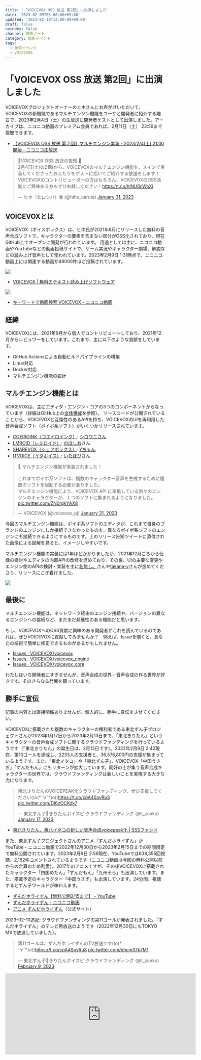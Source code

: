 ```yaml
---
title: '「VOICEVOX OSS 放送 第2回」に出演しました'
date: '2023-02-09T03:00:00+09:00'
updated: '2023-02-10T12:00:00+09:00'
draft: false
noindex: false
channel: 技術ノート
category: 技術イベント
tags:
  - 技術イベント
  - VOICEVOX
---
```

# 「VOICEVOX OSS 放送 第2回」に出演しました

VOICEVOXプロジェクトオーナーのヒホさんにお声がけいただいて、
VOICEVOXの新機能であるマルチエンジン機能をユーザと開発者に紹介する趣旨で、2023年2月4日（土）の生放送に開発者ゲストとして出演しました。アーカイブは、ニコニコ動画のプレミアム会員であれば、2月11日（土） 23:59まで視聴できます。

- [【VOICEVOX OSS 放送 第２回】マルチエンジン実装 - 2023/2/4(土) 21:00開始 - ニコニコ生放送]()

<blockquote class="twitter-tweet"><p lang="ja" dir="ltr">📢VOICEVOX OSS 放送の告知 📢<br />2月4日(土)の21時から、VOICEVOXのマルチエンジン機能を、メインで実装してくださったおふたりをゲストに招いてご紹介する放送をします！<br />VOICEVOXのコントリビューターの方はもちろん、VOICEVOXのOSS活動にご興味ある方もぜひお越しください！<a href="https://t.co/hlNU6cWoXi">https://t.co/hlNU6cWoXi</a></p>&mdash; ヒホ（ヒロシバ）🗑️ (@hiho_karuta) <a href="https://twitter.com/hiho_karuta/status/1620382357344911360?ref_src=twsrc%5Etfw">January 31, 2023</a></blockquote>

## VOICEVOXとは

VOICEVOX（ボイスボックス）は、ヒホ氏が2021年8月にリリースした無料の音声合成ソフトで、キャラクターの要素を含まない部分がOSS化されており、現在GitHub上でオープンに開発が行われています。
用途としては主に、ニコニコ動画やYouTubeなどの動画投稿サイトで、ゲーム実況やキャラクター劇場、解説などの読み上げ音声として使われています。2023年2月9日 1:31時点で、ニコニコ動画上には関連する動画が48000件ほど投稿されています。

![](images/voicevox_2023-02-09_014600.png)

- [VOICEVOX | 無料のテキスト読み上げソフトウェア](https://voicevox.hiroshiba.jp/)

![](images/voicevox_nicovideo_search_2023-02-09_013100.png)

- [キーワードで動画検索 VOICEVOX - ニコニコ動画](https://www.nicovideo.jp/search/VOICEVOX)

## 経緯

VOICEVOXには、2021年9月から個人でコントリビュートしており、2021年12月からレビュワーをしています。これまで、主に以下のような貢献をしています。

- GitHub Actionsによる自動ビルドパイプラインの構築
- Linux対応
- Docker対応
- マルチエンジン機能の設計

## マルチエンジン機能とは

VOICEVOXは、主にエディタ・エンジン・コアの3つのコンポーネントからなっています（詳細はGitHub上の[全体構成](https://github.com/VOICEVOX/voicevox/blob/a22046c731dbd88794a0e2e0d0a632b977bf5e29/docs/%E5%85%A8%E4%BD%93%E6%A7%8B%E6%88%90.md)を参照）。
ソースコードが公開されていることから、VOICEVOXと互換性のあるAPIを持ち、VOICEVOXのUIを再利用した音声合成ソフト（ボイボ系ソフト）がいくつかリリースされています。

- [COEIROINK（コエイロインク）](https://coeiroink.com/): [シロワニさん](https://twitter.com/shirowanisan)
- [LMROID（レミロイド）](https://lmroidsoftware.wixsite.com/nhoshio): [のほしお](https://twitter.com/ssohsn)さん
- [SHAREVOX（シェアボックス）](https://www.sharevox.app/): [Yちゃん](https://twitter.com/y_chan_dev)
- [ITVOICE（イタボイス）](https://itahobi.booth.pm/items/4374126): [いたほび](https://twitter.com/itahobi)さん

<blockquote class="twitter-tweet"><p lang="ja" dir="ltr">🎉 マルチエンジン機能が実装されました！<br /><br />これまでボイボ系ソフトは、複数のキャラクター音声を生成するために複数のソフトを起動する必要がありました。<br />マルチエンジン機能により、VOICEVOX API に準拠している別々のエンジンのキャラクターが、１つのソフトに集まれるようになりました。 <a href="https://t.co/ZN0rgkYAX8">pic.twitter.com/ZN0rgkYAX8</a></p>&mdash; VOICEVOX (@voicevox_pj) <a href="https://twitter.com/voicevox_pj/status/1620376485025685505?ref_src=twsrc%5Etfw">January 31, 2023</a></blockquote>

今回のマルチエンジン機能は、ボイボ系ソフトのエディタが、これまで自身のブランドのエンジンにしか接続できなかったものを、異なるボイボ系ソフトのエンジンにも接続できるようにするものです。上のリリース告知ツイートに添付された画像による図解を見ると、イメージしやすいです。

マルチエンジン機能の実装には1年ほどかかりましたが、2021年12月ごろから仕様の検討やエディタの内部APIの改修を進めており、その後、UIの主要な変更やエンジン側のAPIの検討・実装を主に[名無し。](https://github.com/sevenc-nanashi)さんや[takana-v](https://github.com/takana-v)さんが進めてくださり、リリースにこぎ着けました。

![](images/voicevox_2023-02-09_014609.png)

## 最後に

マルチエンジン機能は、ネットワーク経由のエンジン接続や、バージョンの異なるエンジンへの接続など、まだまだ発展性のある機能だと思います。

もし、VOICEVOXへのOSS貢献に興味のある開発者がこれを読んでいるのであれば、ぜひVOICEVOXに貢献してみませんか？　例えば、Issueを覗くと、あなたの技術で簡単に修正できるものがあるかもしれません。

- [Issues · VOICEVOX/voicevox](https://github.com/VOICEVOX/voicevox/issues)
- [Issues · VOICEVOX/voicevox_engine](https://github.com/VOICEVOX/voicevox_engine/issues)
- [Issues · VOICEVOX/voicevox_core](https://github.com/VOICEVOX/voicevox_core/issues)

わたしはいち開発者にすぎませんが、音声合成の世界・音声合成の作る世界が好きです。そのさらなる発展を願っています。

## 勝手に宣伝

記事の内容とは直接関係ありませんが、個人的に、勝手に宣伝をさせてください。

VOICEVOXに搭載された複数のキャラクターの権利者である東北ずん子プロジェクトさんが2023年1月17日から2023年2月13日まで、「東北きりたん」というキャラクターの音声合成ソフトに関するクラウドファンディングを行っているようです（「東北きりたん」の誕生日は、2月13日です）。2023年2月9日 2:42現在、第10ゴールを達成し、2233人の支援者と、36,576,800円の支援が集まっているようです。また、「東北イタコ」や「東北ずん子」、VOICEVOX「中国うさぎ」「ずんだもん」にもリターンが拡大しています。同好の士が集う音声合成キャラクターの世界では、クラウドファンディングは新しいことを実現する大きな力になります。

<blockquote class="twitter-tweet"><p lang="ja" dir="ltr">東北きりたんのVOICEPEAK化クラウドファンディング、ぜひ支援してください((o(*´∀`*)o))<a href="https://t.co/cpA4SovRuS">https://t.co/cpA4SovRuS</a> <a href="https://t.co/DI6zOCKdk7">pic.twitter.com/DI6zOCKdk7</a></p>&mdash; 東北ずん子💚きりたんボイスピ クラウドファンディング (@t_zunko) <a href="https://twitter.com/t_zunko/status/1615318033387651073?ref_src=twsrc%5Etfw">January 17, 2023</a></blockquote>

- [東北きりたん、東北イタコの新しい音声合成voicepeak化 | SSSファンド](https://greenfunding.jp/pub/projects/6932)

また、東北ずん子プロジェクトさんのアニメ「ずんだホライずん」がYouTube・ニコニコ動画で2022年12月30日から2023年2月15日までの期間限定で無料公開されています。2023年2月9日 2:56現在、YouTubeでは638,355回視聴、2,162件コメントされているようです（ニコニコ動画は今回の無料公開以前からの合算のため割愛）。2017年のアニメですが、その後VOICEVOXに搭載されたキャラクター「四国めたん」「ずんだもん」「九州そら」も出演しています。また、搭載予定のキャラクター「中国うさぎ」も出演しています。24分間、視聴するとずん子ワールドが味わえます。

- [ずんだホライずん【無料公開2/15まで】 - YouTube](https://www.youtube.com/watch?v=DjGhj1wUBd4)
- [ずんだホライずん - ニコニコ動画](https://www.nicovideo.jp/watch/so32568633)
- [アニメ ずんだホライずん](https://zunko.jp/con_ani.html)（公式サイト）

2023-02-10追記: クラウドファンディングの第11ゴールが発表されました。「ずんだホライずん」のテレビ再放送のようです（2022年12月30日にもTOKYO MXで放送していました）。

<blockquote class="twitter-tweet"><p lang="ja" dir="ltr">第11ゴールは、ずんだホライずんのTV放送です((o(*´∀`*)o))<a href="https://t.co/cpA4SovRuS">https://t.co/cpA4SovRuS</a> <a href="https://t.co/ehcm37k7M1">pic.twitter.com/ehcm37k7M1</a></p>&mdash; 東北ずん子💚きりたんボイスピ クラウドファンディング (@t_zunko) <a href="https://twitter.com/t_zunko/status/1623660520594354176?ref_src=twsrc%5Etfw">February 9, 2023</a></blockquote>

<iframe src="https://greenfunding.jp/pub/projects/6932/widget?format=landscape&type=3" width="600px" height="255px" frameborder="0"></iframe>
